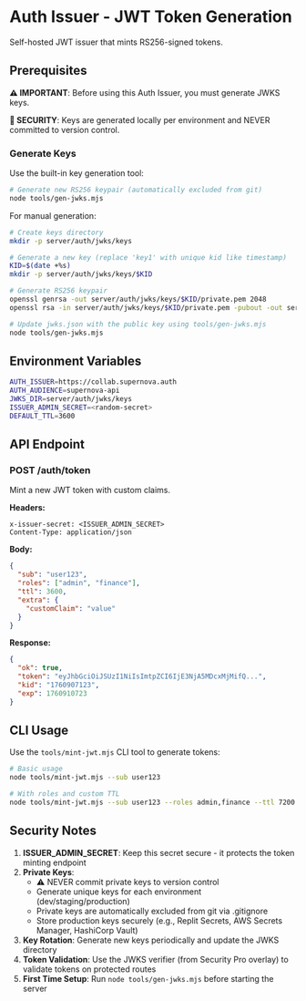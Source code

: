 # Auth Issuer - JWT Token Generation

Self-hosted JWT issuer that mints RS256-signed tokens.

## Prerequisites

**⚠️ IMPORTANT**: Before using this Auth Issuer, you must generate JWKS keys.

**🔐 SECURITY**: Keys are generated locally per environment and NEVER committed to version control.

### Generate Keys

Use the built-in key generation tool:

```bash
# Generate new RS256 keypair (automatically excluded from git)
node tools/gen-jwks.mjs
```

For manual generation:

```bash
# Create keys directory
mkdir -p server/auth/jwks/keys

# Generate a new key (replace 'key1' with unique kid like timestamp)
KID=$(date +%s)
mkdir -p server/auth/jwks/keys/$KID

# Generate RS256 keypair
openssl genrsa -out server/auth/jwks/keys/$KID/private.pem 2048
openssl rsa -in server/auth/jwks/keys/$KID/private.pem -pubout -out server/auth/jwks/keys/$KID/public.pem

# Update jwks.json with the public key using tools/gen-jwks.mjs
node tools/gen-jwks.mjs
```

## Environment Variables

```bash
AUTH_ISSUER=https://collab.supernova.auth
AUTH_AUDIENCE=supernova-api
JWKS_DIR=server/auth/jwks/keys
ISSUER_ADMIN_SECRET=<random-secret>
DEFAULT_TTL=3600
```

## API Endpoint

### POST /auth/token

Mint a new JWT token with custom claims.

**Headers:**
```
x-issuer-secret: <ISSUER_ADMIN_SECRET>
Content-Type: application/json
```

**Body:**
```json
{
  "sub": "user123",
  "roles": ["admin", "finance"],
  "ttl": 3600,
  "extra": {
    "customClaim": "value"
  }
}
```

**Response:**
```json
{
  "ok": true,
  "token": "eyJhbGciOiJSUzI1NiIsImtpZCI6IjE3NjA5MDcxMjMifQ...",
  "kid": "1760907123",
  "exp": 1760910723
}
```

## CLI Usage

Use the `tools/mint-jwt.mjs` CLI tool to generate tokens:

```bash
# Basic usage
node tools/mint-jwt.mjs --sub user123

# With roles and custom TTL
node tools/mint-jwt.mjs --sub user123 --roles admin,finance --ttl 7200
```

## Security Notes

1. **ISSUER_ADMIN_SECRET**: Keep this secret secure - it protects the token minting endpoint
2. **Private Keys**: 
   - ⚠️ NEVER commit private keys to version control
   - Generate unique keys for each environment (dev/staging/production)
   - Private keys are automatically excluded from git via .gitignore
   - Store production keys securely (e.g., Replit Secrets, AWS Secrets Manager, HashiCorp Vault)
3. **Key Rotation**: Generate new keys periodically and update the JWKS directory
4. **Token Validation**: Use the JWKS verifier (from Security Pro overlay) to validate tokens on protected routes
5. **First Time Setup**: Run `node tools/gen-jwks.mjs` before starting the server
